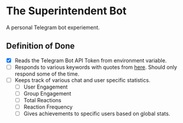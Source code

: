# The Superintendent Bot

A personal Telegram bot experiement.

## Definition of Done

- [x] Reads the Telegram Bot API Token from environment variable.
- [ ] Responds to various keywords with quotes from [here](https://halo.fandom.com/wiki/Superintendent/Quotes). Should only respond some of the time.
- [ ] Keeps track of various chat and user specific statistics.
  - [ ] User Engagement
  - [ ] Group Engagement
  - [ ] Total Reactions
  - [ ] Reaction Frequency
  - [ ] Gives achievements to specific users based on global stats.
